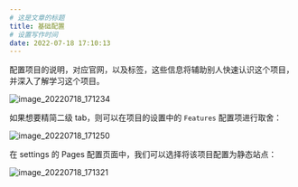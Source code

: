 ```yaml
---
# 这是文章的标题
title: 基础配置
# 设置写作时间
date: 2022-07-18 17:10:13
---
```



配置项目的说明，对应官网，以及标签，这些信息将辅助别人快速认识这个项目，并深入了解学习这个项目。

![image_20220718_171234](https://cdn.staticaly.com/gh/eryajf/tu/main/img/image_20220718_171234.png)

如果想要精简二级 tab，则可以在项目的设置中的 `Features` 配置项进行取舍：

![image_20220718_171250](https://cdn.staticaly.com/gh/eryajf/tu/main/img/image_20220718_171250.png)

在 settings 的 Pages 配置页面中，我们可以选择将该项目配置为静态站点：

![image_20220718_171321](https://cdn.staticaly.com/gh/eryajf/tu/main/img/image_20220718_171321.png)